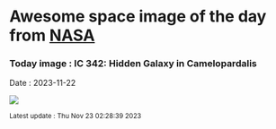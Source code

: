 
# Awesome space image of the day from [NASA](https://api.nasa.gov/)

### Today image : IC 342: Hidden Galaxy in Camelopardalis
Date : 2023-11-22

![](https://apod.nasa.gov/apod/image/2311/ic342asi294large_1024.jpg)

<small>Latest update : Thu Nov 23 02:28:39 2023</small>
        
